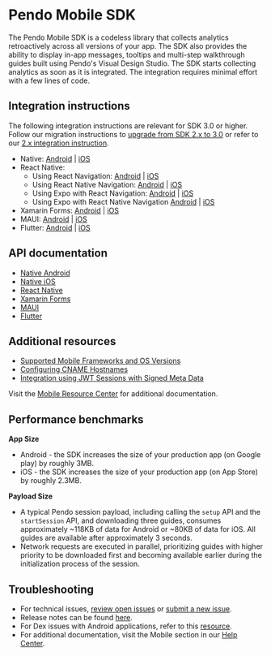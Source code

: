 # Pendo Mobile SDK

The Pendo Mobile SDK is a codeless library that collects analytics retroactively across all versions of your app. The SDK also provides the ability to display in-app messages, tooltips and multi-step walkthrough guides built using Pendo's Visual Design Studio. The SDK starts collecting analytics as soon as it is integrated. The integration requires minimal effort with a few lines of code.


## Integration instructions 

The following integration instructions are relevant for SDK 3.0 or higher. Follow our migration instructions to [upgrade from SDK 2.x to 3.0](/migration-docs/README.md) or refer to our [2.x integration instruction](https://github.com/pendo-io/pendo-mobile-sdk/blob/2.22.5/README.md).


- Native: 
[Android](/android-integration/native-android.md) | 
[iOS](/ios-integration/native-ios.md)
- React Native:
    - Using React Navigation:
    [Android](/android-integration/rn-android.md) | 
    [iOS](/ios-integration/rn-ios.md)
    - Using React Native Navigation: 
    [Android](/android-integration/rnn-android.md) | 
    [iOS](/ios-integration/rnn-ios.md)
    - Using Expo with React Navigation:
    [Android](/android-integration/expo_rn-android.md) | 
    [iOS](/ios-integration/expo_rn-ios.md)
    - Using Expo with React Native Navigation 
    [Android](/android-integration/expo_rnn-android.md) | 
    [iOS](/ios-integration/expo_rnn-ios.md)
- Xamarin Forms: 
[Android](/android-integration/xamarin_forms-android.md) | 
[iOS](/ios-integration/xamarin_forms-ios.md)
- MAUI: 
[Android](/android-integration/xamarin_maui-android.md) | 
[iOS](/ios-integration/xamarin_maui-ios.md)
- Flutter: 
[Android](/android-integration/flutter-android.md) | 
[iOS](/ios-integration/flutter-ios.md)


## API documentation

- [Native Android](TODO:missing-link)
- [Native iOS](TODO:missing-link)
- [React Native](TODO:missing-link)
- [Xamarin Forms](TODO:missing-link)
- [MAUI](TODO:missing-link)
- [Flutter](TODO:missing-link)


## Additional resources 

- [Supported Mobile Frameworks and OS Versions](https://support.pendo.io/hc/en-us/articles/360031861572-Supported-mobile-frameworks-and-OS-versions)
- [Configuring CNAME Hostnames](https://support.pendo.io/hc/en-us/articles/360047607631-Configure-CNAME-for-Pendo-Mobile)
- [Integration using JWT Sessions with Signed Meta Data](https://support.pendo.io/hc/en-us/articles/4427183644827-Mobile-installation-using-signed-metadata-with-JSON-web-token)

Visit the [Mobile Resource Center](https://support.pendo.io/hc/en-us/categories/4403654621851-Mobile) for additional documentation. 


## Performance benchmarks

<b>App Size</b>
- Android - the SDK increases the size of your production app (on Google play) by roughly 3MB.
- iOS - the SDK increases the size of your production app (on App Store) by roughly 2.3MB.

<b>Payload Size</b>
- A typical Pendo session payload, including calling the `setup` API and the `startSession` API, and downloading three guides, consumes approximately ~118KB of data for Android or ~80KB of data for iOS. All guides are available after approximately 3 seconds.
- Network requests are executed in parallel, prioritizing guides with higher priority to be downloaded first and becoming available earlier during the initialization process of the session.


## Troubleshooting
- For technical issues, [review open issues](https://github.com/pendo-io/pendo-mobile-sdk/issues) or [submit a new issue](https://github.com/pendo-io/pendo-mobile-sdk/issues).
- Release notes can be found [here](https://developers.pendo.io/category/mobile-sdk/).
- For Dex issues with Android applications, refer to this [resource](https://developer.android.com/studio/build/multidex).
- For additional documentation, visit the Mobile section in our [Help Center](https://support.pendo.io/hc/en-us/categories/4403654621851-Mobile).
